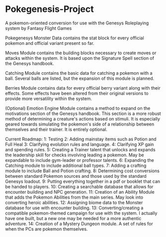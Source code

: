 # Pokegenesis-Project
A pokemon-oriented conversion for use with the Genesys Roleplaying system by Fantasy Flight Games

Pokegenesys Monster Data contains the stat block for every official pokemon and official variant present so far.

Moves Module contains the building blocks necessary to create moves or attacks within the system. It is based upon the Signature Spell section of the Genesys handbook.

Catching Module contains the basic data for catching a pokemon with a ball. Several balls are listed, but the expansion of this module is planned.

Berries Module contains data for every official berry variant along with their effects. Some effects have been altered from their original versions to provide more versatility within the system.

(Optional) Emotion Engine Module contains a method to expand on the motivations section of the Genesys handbook. This section is a more robust method of determining a creature's actions based on stimuli. It is especially geared towards simulating the pokemon's side of a relationship between themselves and their trainer. It is entirely optional.



Current Roadmap:
1: Testing
2: Adding mainstay items such as Potion and Full Heal
3: Clarifying evolution rules and language.
4: Clarifying XP gain and spending rules.
5: Creating a Trainer talent that unlocks and expands the leadership skill for checks involving leading a pokemon. May be expandable to include gym-leader or professor talents.
6: Expanding the Catching module to include additional ball types.
7: Adding a crafting module to include Ball and Potion crafting.
8: Determining cost conversions between standard Pokemon sources and those used by the standard Genesys loadout.
9: Putting everything together in a pdf or booklet that can be handed to players.
10: Creating a searchable database that allows for encounter building and NPC generation.
11: Creation of an Ability Module that adds the Pokemon Abilities from the main series. May look into converting heroic abilities.
12: Assigning biome data to the Monster database for use with encounter building.
13: Converting/creating a compatible pokemon-themed campaign for use with the system. I actually have one built, but a new one may be needed for a more authentic adventure.
14: Creation of a Mystery Dungeon module. A set of rules for when the PCs are pokemon themselves.

